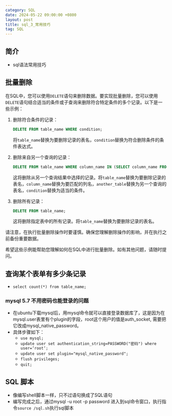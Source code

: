 ```yaml
---
category: SQL
date: 2024-05-22 09:00:00 +0800
layout: post
title: sql_3_常用技巧
tag: SQL
---
```

## 简介

+ sql语法常用技巧

## 批量删除

在SQL中，您可以使用`DELETE`语句来删除数据。要实现批量删除，您可以使用`DELETE`语句结合适当的条件或子查询来删除符合特定条件的多个记录。以下是一些示例：

1. 删除符合条件的记录：
   ```sql
   DELETE FROM table_name WHERE condition;
   ```
   将`table_name`替换为要删除记录的表名，`condition`替换为符合删除条件的条件表达式。

2. 删除来自另一个查询的记录：
   ```sql
   DELETE FROM table_name WHERE column_name IN (SELECT column_name FROM another_table WHERE condition);
   ```
   这将删除从另一个查询结果中选择的记录。将`table_name`替换为要删除记录的表名，`column_name`替换为要匹配的列名，`another_table`替换为另一个查询的表名，`condition`替换为适当的条件。

3. 删除所有记录：
   ```sql
   DELETE FROM table_name;
   ```
   这将删除指定表中的所有记录。将`table_name`替换为要删除记录的表名。

请注意，在执行批量删除操作时要谨慎。确保您理解删除操作的影响，并在执行之前备份重要数据。

希望这些示例能帮助您理解如何在SQL中进行批量删除。如有其他问题，请随时提问。

## 查询某个表单有多少条记录

+ `select count(*) from table_name;`

### mysql 5.7 不用密码也能登录的问题

+ 在ubuntu下载mysql后，用mysql命令就可以直接登录数据库了，这是因为在mysql.user表里有个plugin的字段，root这个用户的值是auth_socket, 需要把它改成mysql_native_password。
+ 具体步骤如下：
  + `use mysql;`
  + `update user set authentication_string=PASSWORD("密码") where user=‘root‘;`
  + `update user set plugin="mysql_native_password"; `
  + `flush privileges;`
  + `quit;`

## SQL 脚本

+ 像编写shell脚本一样，只不过语句换成了SQL语句
+ 编写完成之后，通过mysql -u root -p password 进入到sql命令窗口，执行指令`source /sql.sh`执行sql脚本